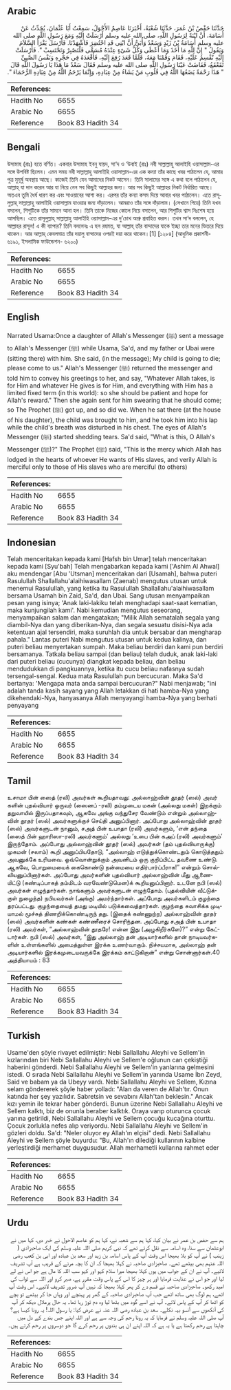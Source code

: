 ## Arabic


<div dir="rtl" lang="ar" style={{fontSize:'larger',backgroundColor:'#f8f9fa',padding:20}}>
حَدَّثَنَا حَفْصُ بْنُ عُمَرَ، حَدَّثَنَا شُعْبَةُ، أَخْبَرَنَا عَاصِمٌ الأَحْوَلُ، سَمِعْتُ أَبَا عُثْمَانَ، يُحَدِّثُ عَنْ أُسَامَةَ، أَنَّ ابْنَةً لِرَسُولِ اللَّهِ، صلى الله عليه وسلم أَرْسَلَتْ إِلَيْهِ وَمَعَ رَسُولِ اللَّهِ صلى الله عليه وسلم أُسَامَةُ بْنُ زَيْدٍ وَسَعْدٌ وَأُبَىٌّ أَنَّ ابْنِي قَدِ احْتُضِرَ فَاشْهَدْنَا‏.‏ فَأَرْسَلَ يَقْرَأُ السَّلاَمَ وَيَقُولُ ‏"‏ إِنَّ لِلَّهِ مَا أَخَذَ وَمَا أَعْطَى وَكُلُّ شَىْءٍ عِنْدَهُ مُسَمًّى فَلْتَصْبِرْ وَتَحْتَسِبْ ‏"‏‏.‏ فَأَرْسَلَتْ إِلَيْهِ تُقْسِمُ عَلَيْهِ، فَقَامَ وَقُمْنَا مَعَهُ، فَلَمَّا قَعَدَ رُفِعَ إِلَيْهِ، فَأَقْعَدَهُ فِي حَجْرِهِ وَنَفْسُ الصَّبِيِّ تَقَعْقَعُ، فَفَاضَتْ عَيْنَا رَسُولِ اللَّهِ صلى الله عليه وسلم فَقَالَ سَعْدٌ مَا هَذَا يَا رَسُولَ اللَّهِ قَالَ ‏"‏ هَذَا رَحْمَةٌ يَضَعُهَا اللَّهُ فِي قُلُوبِ مَنْ يَشَاءُ مِنْ عِبَادِهِ، وَإِنَّمَا يَرْحَمُ اللَّهُ مِنْ عِبَادِهِ الرُّحَمَاءَ ‏"‏‏.‏
</div>
<div style={{backgroundColor:'#f8f9fa',padding:20, marginBottom: 10}}><table> <thead> <tr> <th>References:</th> <th></th> </tr> </thead> <tbody><tr><td>Hadith No</td><td>6655</td></tr><tr><td>Arabic No</td><td>6655</td></tr><tr><td>Reference</td><td>Book 83 Hadith 34</td></tr></tbody></table></div>

## Bengali


<div dir="ltr" lang="bn" style={{fontSize:'larger',backgroundColor:'#f8f9fa',padding:20}}>
উসামাহ (রাঃ) হতে বর্ণিত। একবার উসামাহ ইবনু যায়দ, সা‘দ ও ‘উবাই (রাঃ) নবী সাল্লাল্লাহু আলাইহি ওয়াসাল্লাম-এর সঙ্গে উপবিষ্ট ছিলেন। এমন সময় নবী সাল্লাল্লাহু আলাইহি ওয়াসাল্লাম-এর এক কন্যা তাঁর কাছে খবর পাঠালেন যে, আমার পুত্র মুমূর্ষু অবস্থায় আছে। কাজেই তিনি যেন আমাদের নিকট আসেন। তিনি সালামের সঙ্গে এ কথা বলে পাঠালেন যে, আল্লাহ্ যা দান করেন আর যা নিয়ে নেন সব কিছুই আল্লাহর জন্য। আর সব কিছুই আল্লাহর নিকট নির্ধারিত আছে। অতএব তুমি ধৈর্য ধারণ কর এবং সাওয়াবের আশা কর। এরপর তাঁর কন্যা কসম দিয়ে আবার খবর পাঠালেন। এতে রাসূলুল্লাহ্ সাল্লাল্লাহু আলাইহি ওয়াসাল্লাম যাওয়ার জন্য দাঁড়ালেন। আমরাও তাঁর সঙ্গে দাঁড়ালাম। (সেখানে গিয়ে) তিনি যখন বসলেন, শিশুটিকে তাঁর সামনে আনা হল। তিনি তাকে নিজের কোলে নিয়ে বসালেন, আর শিশুটির শ্বাস নিঃশেষ হয়ে আসছিল। এতে রাসূলুল্লাহ্ সাল্লাল্লাহু আলাইহি ওয়াসাল্লাম-এর দু’চোখ অশ্রু প্রবাহিত করল। তখন সা‘দ বললেন, হে আল্লাহর রাসূল! এ কী ব্যাপার? তিনি বললেনঃ এ হল রহমত, যা আল্লাহ্ তাঁর বান্দাদের যাকে ইচ্ছা তার মনের ভিতরে দিয়ে থাকেন। আর আল্লাহ্ কেবলমাত্র তাঁর দয়ালু বান্দাদের ওপরই দয়া করে থাকেন।[1] [১২৮৪] (আধুনিক প্রকাশনী- ৬১৯১, ইসলামিক ফাউন্ডেশন- ৬২০০)
</div>
<div style={{backgroundColor:'#f8f9fa',padding:20, marginBottom: 10}}><table> <thead> <tr> <th>References:</th> <th></th> </tr> </thead> <tbody><tr><td>Hadith No</td><td>6655</td></tr><tr><td>Arabic No</td><td>6655</td></tr><tr><td>Reference</td><td>Book 83 Hadith 34</td></tr></tbody></table></div>

## English


<div dir="ltr" lang="en" style={{fontSize:'larger',backgroundColor:'#f8f9fa',padding:20}}>
Narrated Usama:Once a daughter of Allah's Messenger (ﷺ) sent a message to Allah's Messenger (ﷺ) while Usama, Sa'd, and my father or Ubai were (sitting there) with him. She said, (in the message); My child is going to die; please come to us." Allah's Messenger (ﷺ) returned the messenger and told him to convey his greetings to her, and say, "Whatever Allah takes, is for Him and whatever He gives is for Him, and everything with Him has a limited fixed term (in this world): so she should be patient and hope for Allah's reward." Then she again sent for him swearing that he should come; so The Prophet (ﷺ) got up, and so did we. When he sat there (at the house of his daughter), the child was brought to him, and he took him into his lap while the child's breath was disturbed in his chest. The eyes of Allah's Messenger (ﷺ) started shedding tears. Sa'd said, "What is this, O Allah's Messenger (ﷺ)?" The Prophet (ﷺ) said, "This is the mercy which Allah has lodged in the hearts of whoever He wants of His slaves, and verily Allah is merciful only to those of His slaves who are merciful (to others)
</div>
<div style={{backgroundColor:'#f8f9fa',padding:20, marginBottom: 10}}><table> <thead> <tr> <th>References:</th> <th></th> </tr> </thead> <tbody><tr><td>Hadith No</td><td>6655</td></tr><tr><td>Arabic No</td><td>6655</td></tr><tr><td>Reference</td><td>Book 83 Hadith 34</td></tr></tbody></table></div>

## Indonesian


<div dir="ltr" lang="id" style={{fontSize:'larger',backgroundColor:'#f8f9fa',padding:20}}>
Telah menceritakan kepada kami [Hafsh bin Umar] telah menceritakan kepada kami [Syu'bah] Telah mengabarkan kepada kami ['Ashim Al Ahwal] aku mendengar [Abu 'Utsman] menceritakan dari [Usamah], bahwa puteri Rasulullah Shallallahu'alaihiwasallam (Zaenab) mengutus utusan untuk menemui Rasulullah, yang ketika itu Rasulullah Shallallahu'alaihiwasallam bersama Usamah bin Zaid, Sa'd, dan Ubai. Sang utusan menyampaikan pesan yang isinya; 'Anak laki-lakiku telah menghadapi saat-saat kematian, maka kunjungilah kami'. Nabi kemudian mengutus seseorang, menyampaikan salam dan mengatakan; "Milik Allah sematalah segala yang diambil-Nya dan yang diberikan-Nya, dan segala sesuatu disisi-Nya ada ketentuan ajal tersendiri, maka suruhlah dia untuk bersabar dan mengharap pahala." Lantas puteri Nabi mengutus utusan untuk kedua kalinya, dan puteri beliau menyertakan sumpah. Maka beliau berdiri dan kami pun berdiri bersamanya. Tatkala beliau sampai (dan beliau) telah duduk, anak laki-laki dari puteri beliau (cucunya) diangkat kepada beliau, dan beliau mendudukkan di pangkuannya, ketika itu cucu beliau nafasnya sudah tersengal-sengal. Kedua mata Rasulullah pun bercucuran. Maka Sa'd bertanya: 'Mengapa mata anda sampai bercucuran?" Nabi menjawab; "ini adalah tanda kasih sayang yang Allah letakkan di hati hamba-Nya yang dikehendaki-Nya, hanyasanya Allah menyayangi hamba-Nya yang berhati penyayang
</div>
<div style={{backgroundColor:'#f8f9fa',padding:20, marginBottom: 10}}><table> <thead> <tr> <th>References:</th> <th></th> </tr> </thead> <tbody><tr><td>Hadith No</td><td>6655</td></tr><tr><td>Arabic No</td><td>6655</td></tr><tr><td>Reference</td><td>Book 83 Hadith 34</td></tr></tbody></table></div>

## Tamil


<div dir="ltr" lang="ta" style={{fontSize:'larger',backgroundColor:'#f8f9fa',padding:20}}>
உசாமா பின் ஸைத் (ரலி) அவர்கள் கூறியதாவது: அல்லாஹ்வின் தூதர் (ஸல்) அவர் களின் புதல்வியார் ஒருவர் (ஸைனப் -ரலி) தம்முடைய மகன் (அல்லது மகள்) இறக்கும் தறுவாயில் இருப்பதாகவும், ஆகவே அங்கு வந்துசேர வேண்டும் என்றும் அல்லாஹ்வின் தூதர் (ஸல்) அவர்களுக்குச் செய்தி அனுப்பினார். அப்போது அல்லாஹ்வின் தூதர் (ஸல்) அவர்களுடன் நானும், சஅத் பின் உபாதா (ரலி) அவர்களும், ‘என் தந்தை (ஸைத் பின் ஹாரிஸா-ரலி) அவர்களும்’ அல்லது ‘உபை பின் கஅப் (ரலி) அவர்களும்’ இருந்தோம். அப்போது அல்லாஹ்வின் தூதர் (ஸல்) அவர்கள் (தம் புதல்வியாருக்கு) முகமன் (சலாம்) கூறி அனுப்பியதோடு, “அல்லாஹ் எடுத்துக்கொண்டதும் கொடுத்ததும் அவனுக்கே உரியவை. ஒவ்வொன்றுக்கும் அவனிடம் ஒரு குறிப்பிட்ட தவணை உண்டு. ஆகவே, பொறுமையைக் கைகொண்டு நன்மையை எதிர்பார்ப்பீராக!” என்றும் சொல்லியனுப்பினார்கள். அப்போது அவர்களின் புதல்வியார் அல்லாஹ்வின் மீது ஆணையிட்டு (கண்டிப்பாகத் தம்மிடம் வரவேண்டுமென)க் கூறியனுப்பினார். உடனே நபி (ஸல்) அவர்கள் எழுந்தார்கள். நாங்களும் அவர்களுடன் எழுந்தோம். (புதல்வியின் வீட்டுக்குள் நுழைந்த) நபியவர்கள் (அங்கு) அமர்ந்தார்கள். அப்போது அவர்களிடம் குழந்தை தரப்பட்டது. குழந்தையைத் தமது மடியில் படுக்கவைத்தார்கள். குழந்தை சுவாசிக்க முடியாமல் மூச்சுத் திணறிக்கொண்டிருந் தது. (இதைக் கண்ணுற்ற) அல்லாஹ்வின் தூதர் (ஸல்) அவர்களின் கண்கள் கண்ணீரைச் சொரிந்தன. அப்போது சஅத் பின் உபாதா (ரலி) அவர்கள், “அல்லாஹ்வின் தூதரே! என்ன இது (அழுகிறீர்களே)?” என்று கேட்டார்கள். நபி (ஸல்) அவர்கள், “இது அல்லாஹ் தன் அடியார்களில் தான் நாடியவர்களின் உள்ளங்களில் அமைத்துள்ள இரக்க உணர்வாகும். நிச்சயமாக, அல்லாஹ் தன் அடியார்களில் இரக்கமுடையவருக்கே இரக்கம் காட்டுகிறான்” என்று சொன்னார்கள்.40 அத்தியாயம் : 83
</div>
<div style={{backgroundColor:'#f8f9fa',padding:20, marginBottom: 10}}><table> <thead> <tr> <th>References:</th> <th></th> </tr> </thead> <tbody><tr><td>Hadith No</td><td>6655</td></tr><tr><td>Arabic No</td><td>6655</td></tr><tr><td>Reference</td><td>Book 83 Hadith 34</td></tr></tbody></table></div>

## Turkish


<div dir="ltr" lang="tr" style={{fontSize:'larger',backgroundColor:'#f8f9fa',padding:20}}>
Usame'den şöyle rivayet edilmiştir: Nebi Sallallahu Aleyhi ve Sellem'in kızlarından biri Nebi Sallallahu Aleyhi ve Sellem'e oğlunun can çekiştiği haberini gönderdi. Nebi Sallallahu Aleyhi ve Sellem'in yanlarına gelmesini istedi. O sırada Nebi Sallallahu Aleyhi ve Sellem'in yanında Usame İbn Zeyd, Said ve babam ya da Ubeyy vardı. Nebi Sallallahu Aleyhi ve Sellem, Kızına selam göndererek şöyle haber yolladı: "Alan da veren de Allah'tır. Onun katında her şey yazılıdır. Sabretsin ve sevabını Allah'tan beklesin." Ancak kızı yemin ile tekrar haber gönderdi. Bunun üzerine Nebi Sallallahu Aleyhi ve Sellem kalktı, biz de onunla beraber kalktık. Oraya varıp oturunca çocuk yanına getirildi, Nebi Sallallahu Aleyhi ve Sellem çocuğu kucağına oturttu. Çocuk zorlukla nefes alıp veriyordu. Nebi Sallallahu Aleyhi ve Sellem'in gözleri doldu. Sa'd: "Neler oluyor ey Allah'ın elçisi" dedi. Nebi Sallallahu Aleyhi ve Sellem şöyle buyurdu: "Bu, Allah'ın dilediği kullarının kalbine yerleştirdiği merhamet duygusudur. Allah merhametli kullarına rahmet eder
</div>
<div style={{backgroundColor:'#f8f9fa',padding:20, marginBottom: 10}}><table> <thead> <tr> <th>References:</th> <th></th> </tr> </thead> <tbody><tr><td>Hadith No</td><td>6655</td></tr><tr><td>Arabic No</td><td>6655</td></tr><tr><td>Reference</td><td>Book 83 Hadith 34</td></tr></tbody></table></div>

## Urdu


<div dir="rtl" lang="ur" style={{fontSize:'larger',backgroundColor:'#f8f9fa',padding:20}}>
ہم سے حفص بن عمر نے بیان کیا، کہا ہم سے شعبہ نے، کہا ہم کو عاصم الاحول نے خبر دی، کہا میں نے ابوعثمان سے سنا، وہ اسامہ سے نقل کرتے تھے کہ نبی کریم صلی اللہ علیہ وسلم کی ایک صاحبزادی ( زینب ) نے آپ کو بلا بھیجا اس وقت آپ کے پاس اسامہ بن زید اور سعد بن عبادہ اور ابی بن کعب رضی اللہ عنہم بھی بیٹھے تھے۔ صاحبزادی صاحبہ نے کہلا بھیجا کہ ان کا بچہ مرنے کے قریب ہے آپ تشریف لائیے۔ آپ نے ان کے جواب میں یوں کہلا بھیجا میرا سلام کہو اور کہو سب اللہ کا مال ہے جو اس نے لے لیا اور جو اس نے عنایت فرمایا اور ہر چیز کا اس کے پاس وقت مقرر ہے، صبر کرو اور اللہ سے ثواب کی امید رکھو۔ صاحبزادی صاحبہ نے قسم دے کر پھر کہلا بھیجا کہ نہیں آپ ضرور تشریف لائیے۔ اس وقت آپ اٹھے، ہم لوگ بھی ساتھ اٹھے جب آپ صاحبزادی صاحبہ کے گھر پر پہنچے اور وہاں جا کر بیٹھے تو بچے کو اٹھا کر آپ کے پاس لائے۔ آپ نے اسے گود میں بٹھا لیا وہ دم توڑ رہا تھا۔ یہ حال پرملال دیکھ کر آپ کی آنکھوں سے آنسو بہہ نکلے۔ سعد بن عبادہ رضی اللہ عنہ نے عرض کیا: یا رسول اللہ! یہ رونا کیسا ہے؟ آپ صلی اللہ علیہ وسلم نے فرمایا کہ یہ رونا رحم کی وجہ سے ہے اور اللہ اپنے جس بندے کے دل میں چاہتا ہے رحم رکھتا ہے یا یہ ہے کہ اللہ اپنے ان ہی بندوں پر رحم کرے گا جو دوسروں پر رحم کرتے ہیں۔
</div>
<div style={{backgroundColor:'#f8f9fa',padding:20, marginBottom: 10}}><table> <thead> <tr> <th>References:</th> <th></th> </tr> </thead> <tbody><tr><td>Hadith No</td><td>6655</td></tr><tr><td>Arabic No</td><td>6655</td></tr><tr><td>Reference</td><td>Book 83 Hadith 34</td></tr></tbody></table></div>